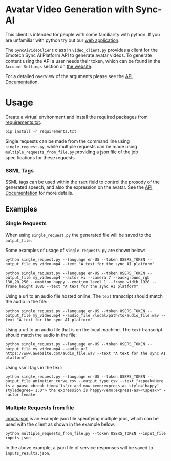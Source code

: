 # Avatar Video Generation with Sync-AI

This client is intended for people with some familiarity with python. If you are unfamiliar with python try out our [web application](https://lipsync-ai.bubbleapps.io/).

The `SyncAiVideoClient` class in `video_client.py` provides a client for the Emotech Sync AI Platform API to generate avatar videos. To generate content using the API a user needs their token, which can be found in the `Account Settings` section on [the website](https://lipsync-ai.bubbleapps.io/). 

For a detailed overview of the arguments please see the [API Documentation](https://emotech.gitbook.io/sync.ai-api-documentation-video).

# Usage

Create a virtual environment and install the required packages from [requirements.txt](../requirements.txt).

```
pip install -r requirements.txt
```

Single requests can be made from the command line using `single_request.py`, while multiple requests can be made using `multiple_requests_from_file.py` providing a json file of the job specifications for these requests.

### SSML Tags

SSML tags can be used within the `text` field to control the prosody of the generated speech, and also the expression on the avatar. See the [API Documentation]() for more details.

## Examples

### Single Requests

When using `single_request.py` the generated file will be saved to the `output_file`.

Some examples of usage of `single_requests.py` are shown below:
```
python single_request.py --language en-US --token USERS_TOKEN --output_file my_video.mp4 --text "A text for the sync AI platform"

python single_request.py --language en-US --token USERS_TOKEN --output_file my_video.mp4 --actor vi --camera 7 --background_rgb 130,20,250 --emotion happy --emotion_level 1 --frame_width 1920 --frame_height 1080 --text "A text for the sync AI platform"
```

Using a url to an audio file hosted online. The `text` transcript should match the audio in the file:
```
python single_request.py --language en-US --token USERS_TOKEN --output_file my_video.mp4 --audio_file /local/path/to/audio_file.wav --text "A text for the sync AI platform"
```

Using a url to an audio file that is on the local machine. The `text` transcript should match the audio in the file:
```
python single_request.py --language en-US --token USERS_TOKEN --output_file my_video.mp4 --audio_url https://www.awebsite.com/audio_file.wav --text "A text for the sync AI platform"
```

Using ssml tags in the text:
```
python single_request.py --language en-US --token USERS_TOKEN --output_file animation_curve.csv --output_type csv --text "<speak>Here is a pause <break time='1s'/> and now <emo:express-as style='happy' styledegree='1.0'> the expression is happy</emo:express-as><\speak>" --actor female
```

### Multiple Requests from file

[inputs.json](inputs.json) is an example json file specifying multiple jobs, which can be used with the client as shown in the example below. 

```
python multiple_requests_from_file.py --token USERS_TOKEN --input_file inputs.json
```

In the above example, a json file of service responses will be saved to `inputs_results.json`.
